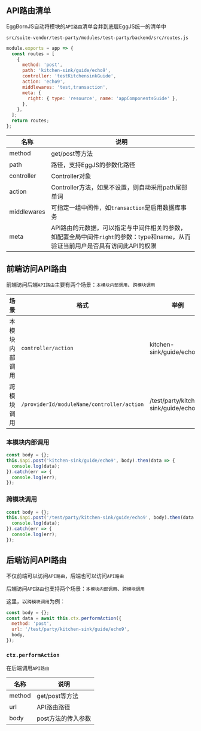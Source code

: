 ## API路由清单

EggBornJS自动将模块的`API路由`清单合并到底层EggJS统一的清单中

`src/suite-vendor/test-party/modules/test-party/backend/src/routes.js`

``` javascript
module.exports = app => {
  const routes = [
    {
      method: 'post', 
      path: 'kitchen-sink/guide/echo9', 
      controller: 'testKitchensinkGuide',
      action: 'echo9',
      middlewares: 'test,transaction',
      meta: {
        right: { type: 'resource', name: 'appComponentsGuide' },
      },
    },
  ];
  return routes;
};
```

| 名称 | 说明 |
|----|----|
| method | get/post等方法 |
| path | 路径，支持EggJS的参数化路径 |
| controller | Controller对象 |
| action | Controller方法，如果不设置，则自动采用path尾部单词 |
| middlewares | 可指定一组中间件，如`transaction`是启用数据库事务 |
| meta | API路由的元数据，可以指定与中间件相关的参数，如配置全局中间件`right`的参数：type和name，从而验证当前用户是否具有访问此API的权限 |

## 前端访问API路由

前端访问后端`API路由`主要有两个场景：`本模块内部调用`、`跨模块调用`

| 场景 | 格式 | 举例 |
|----|----|----|
| 本模块内部调用 | `controller/action` | kitchen-sink/guide/echo9 |
| 跨模块调用 | `/providerId/moduleName/controller/action` | /test/party/kitchen-sink/guide/echo9 |

### 本模块内部调用

``` javascript
const body = {};
this.$api.post('kitchen-sink/guide/echo9', body).then(data => {
  console.log(data);
}).catch(err => {
  console.log(err);
});
```

### 跨模块调用

``` javascript
const body = {};
this.$api.post('/test/party/kitchen-sink/guide/echo9', body).then(data => {
  console.log(data);
}).catch(err => {
  console.log(err);
});
```

## 后端访问API路由

不仅前端可以访问`API路由`，后端也可以访问`API路由`

后端访问`API路由`也支持两个场景：`本模块内部调用`、`跨模块调用`

这里，以`跨模块调用`为例：

``` javascript
const body = {};
const data = await this.ctx.performAction({
  method: 'post',
  url: '/test/party/kitchen-sink/guide/echo9',
  body,
});
```

### `ctx.performAction`

在后端调用`API路由`

| 名称 | 说明 |
|----|----|
| method | get/post等方法 |
| url | API路由路径 |
| body | post方法的传入参数 |

### 
